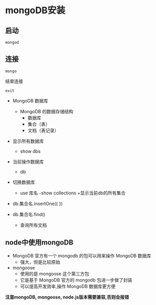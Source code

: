 # mongoDB安装

## 启动
```shell
mongod
```

## 连接
```shell
mongo
```

结束连接
```shell
exit
```

- MongoDB 数据库
  + MongoDB 的数据存储结构
    * 数据库
    * 集合（表）
    * 文档（表记录）

- 显示所有数据库
  + show dbs
- 当前操作数据库
  + db
- 切换数据库
  + use 库名
-show collections
  +显示当前db的所有集合
- db.集合名.insertOne({ })
- db.集合名.find()
  + 查询所有文档

## node中使用mongoDB
- MongoDB 官方有一个 mongodb 的包可以用来操作 MongoDB 数据库
  + 强大，但是比较原始
- mongoose
  + 使用的是 mongoose 这个第三方包
  + 它是基于 MongoDB 官方的 mongodb 包进一步做了封装
  + 可以提高开发效率,操作 MongoDB 数据库更方便

**注意mongoDB, mongoose, node.js版本需要兼容,否则会报错**
